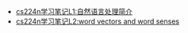 + [cs224n学习笔记L1:自然语言处理简介](https://blog.csdn.net/geek_hch/article/details/104202223)
+ [cs224n学习笔记L2:word vectors and word senses](https://blog.csdn.net/geek_hch/article/details/104291282)